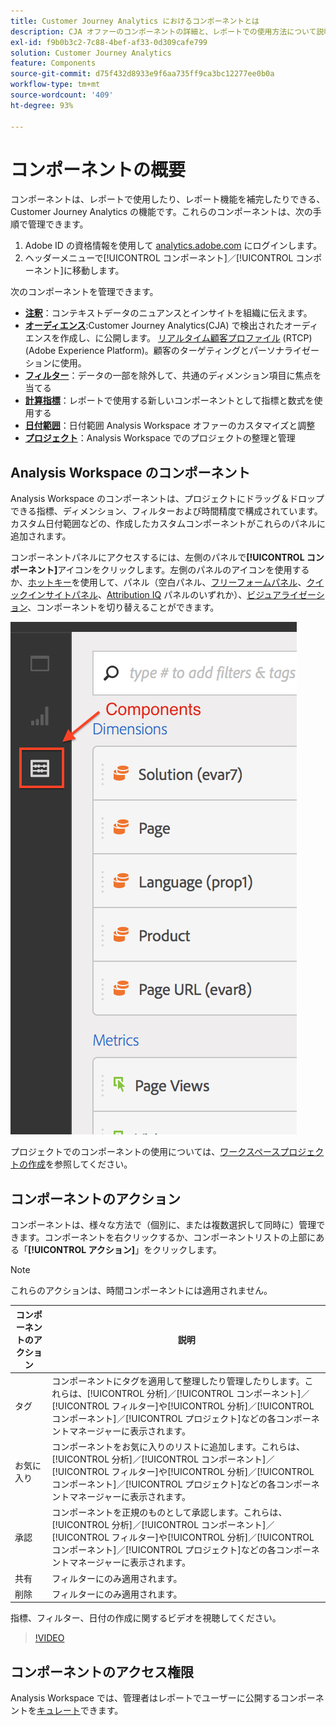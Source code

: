 ```yaml
---
title: Customer Journey Analytics におけるコンポーネントとは
description: CJA オファーのコンポーネントの詳細と、レポートでの使用方法について説明します。
exl-id: f9b0b3c2-7c88-4bef-af33-0d309cafe799
solution: Customer Journey Analytics
feature: Components
source-git-commit: d75f432d8933e9f6aa735ff9ca3bc12277ee0b0a
workflow-type: tm+mt
source-wordcount: '409'
ht-degree: 93%

---
```


# コンポーネントの概要

コンポーネントは、レポートで使用したり、レポート機能を補完したりできる、Customer Journey Analytics の機能です。これらのコンポーネントは、次の手順で管理できます。

1. Adobe ID の資格情報を使用して [analytics.adobe.com](https://analytics.adobe.com) にログインします。
2. ヘッダーメニューで[!UICONTROL コンポーネント]／[!UICONTROL コンポーネント]に移動します。

次のコンポーネントを管理できます。

* [**注釈**](/help/components/annotations/overview.md)：コンテキストデータのニュアンスとインサイトを組織に伝えます。
* [**オーディエンス**](/help/components/audiences/audiences-overview.md):Customer Journey Analytics(CJA) で検出されたオーディエンスを作成し、に公開します。 [リアルタイム顧客プロファイル](https://experienceleague.adobe.com/docs/experience-platform/profile/home.html?lang=ja) (RTCP)(Adobe Experience Platform)。顧客のターゲティングとパーソナライゼーションに使用。
* [**フィルター**](filters/filters-overview.md)：データの一部を除外して、共通のディメンション項目に焦点を当てる
* [**計算指標**](calc-metrics/calc-metr-overview.md)：レポートで使用する新しいコンポーネントとして指標と数式を使用する
* [**日付範囲**](date-ranges/overview.md)：日付範囲 Analysis Workspace オファーのカスタマイズと調整
* [**プロジェクト**](/help/analysis-workspace/home.md)：Analysis Workspace でのプロジェクトの整理と管理

## Analysis Workspace のコンポーネント

Analysis Workspace のコンポーネントは、プロジェクトにドラッグ＆ドロップできる指標、ディメンション、フィルターおよび時間精度で構成されています。カスタム日付範囲などの、作成したカスタムコンポーネントがこれらのパネルに追加されます。

コンポーネントパネルにアクセスするには、左側のパネルで&#x200B;**[!UICONTROL コンポーネント]**&#x200B;アイコンをクリックします。左側のパネルのアイコンを使用するか、[ホットキー](/help/analysis-workspace/build-workspace-project/fa-shortcut-keys.md)を使用して、パネル（空白パネル、[フリーフォームパネル](/help/analysis-workspace/visualizations/freeform-table/freeform-table.md)、[クイックインサイトパネル](/help/analysis-workspace/c-panels/quickinsight.md)、[Attribution IQ](/help/analysis-workspace/c-panels/attribution.md) パネルのいずれか）、[ビジュアライゼーション](/help/analysis-workspace/visualizations/freeform-analysis-visualizations.md)、コンポーネントを切り替えることができます。

![](assets/components.png)

プロジェクトでのコンポーネントの使用については、[ワークスペースプロジェクトの作成](/help/analysis-workspace/home.md)を参照してください。

## コンポーネントのアクション

コンポーネントは、様々な方法で（個別に、または複数選択して同時に）管理できます。コンポーネントを右クリックするか、コンポーネントリストの上部にある「**[!UICONTROL アクション]**」をクリックします。

>[!NOTE]
>
>これらのアクションは、時間コンポーネントには適用されません。

| コンポーネントのアクション | 説明 |
| --- | --- |
| タグ | コンポーネントにタグを適用して整理したり管理したりします。これらは、[!UICONTROL 分析]／[!UICONTROL コンポーネント]／[!UICONTROL フィルター]や[!UICONTROL 分析]／[!UICONTROL コンポーネント]／[!UICONTROL プロジェクト]などの各コンポーネントマネージャーに表示されます。 |
| お気に入り | コンポーネントをお気に入りのリストに追加します。これらは、[!UICONTROL 分析]／[!UICONTROL コンポーネント]／[!UICONTROL フィルター]や[!UICONTROL 分析]／[!UICONTROL コンポーネント]／[!UICONTROL プロジェクト]などの各コンポーネントマネージャーに表示されます。 |
| 承認 | コンポーネントを正規のものとして承認します。これらは、[!UICONTROL 分析]／[!UICONTROL コンポーネント]／[!UICONTROL フィルター]や[!UICONTROL 分析]／[!UICONTROL コンポーネント]／[!UICONTROL プロジェクト]などの各コンポーネントマネージャーに表示されます。 |
| 共有 | フィルターにのみ適用されます。 |
| 削除 | フィルターにのみ適用されます。 |

指標、フィルター、日付の作成に関するビデオを視聴してください。

>[!VIDEO](https://video.tv.adobe.com/v/23979)

## コンポーネントのアクセス権限

Analysis Workspace では、管理者はレポートでユーザーに公開するコンポーネントを[キュレート](/help/analysis-workspace/curate-share/curate.md)できます。
